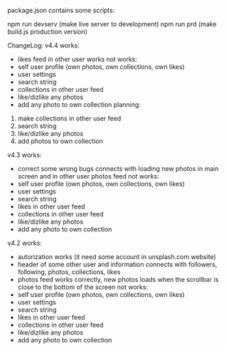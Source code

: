 package.json contains some scripts:

npm run devserv (make live server to development)
npm run prd (make build.js production version)


ChangeLog:
v4.4
works:
- likes feed in other user works
not works:
- self user profile (own photos, own collections, own likes)
- user settings
- search string
- collections in other user feed
- like/dizlike any photos
- add any photo to own collection
planning:
1. make collections in other user feed
2. search string
3. like/dizlike any photos
4. add photos to own collection


v4.3
works:
- correct some wrong bugs connects with loading new photos in main screen and in other user photos feed
not works:
- self user profile (own photos, own collections, own likes)
- user settings
- search string
- likes in other user feed
- collections in other user feed
- like/dizlike any photos
- add any photo to own collection


v4.2
works:
- autorization works (it need some account in unsplash.com website)
- header of some other user and information connects with followers, following, photos, collections, likes
- photos feed works correctly, new photos loads when the scrollbar is close to the bottom of the screen
not works:
- self user profile (own photos, own collections, own likes)
- user settings
- search string
- likes in other user feed
- collections in other user feed
- like/dizlike any photos
- add any photo to own collection
